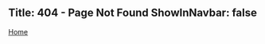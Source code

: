 Title: 404 - Page Not Found
ShowInNavbar: false
---
<?# Giphy 89a-eightninea-VwoJkTfZAUBSU /?>

[Home](/)
